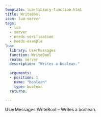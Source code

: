 ```yaml
---
template: lua-library-function.html
title: WriteBool
icon: lua-server
tags:
  - lua
  - server
  - needs-verification
  - needs-example
lua:
  library: UserMessages
  function: WriteBool
  realm: server
  description: "Writes a boolean."
  
  arguments:
  - position: 1
    name: "boolean"
    type: boolean
  returns:
    
---
```


<div class="lua__search__keywords">
UserMessages.WriteBool &#x2013; Writes a boolean.
</div>
